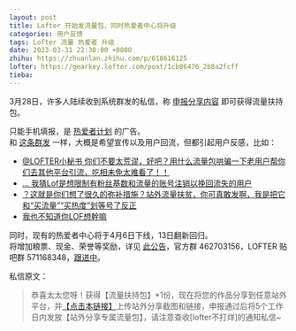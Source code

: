 ```yaml
---
layout: post
title: Lofter 开始发流量包，同时热爱者中心将升级
categories: 用户反馈
tags: Lofter 流量 热爱者 升级
date: 2023-03-31 22:30:00 +0800
zhihu: https://zhuanlan.zhihu.com/p/618616125
lofter: https://gearkey.lofter.com/post/1cb86476_2b8a2fcff
tieba: 
---
```


3月28日，许多人陆续收到系统群发的私信，称 [申报分享内容](https://www.lofter.com/front/homesite/grain-officer/declare) 即可获得流量扶持包。

只能手机填报，是 [热爱者计划](https://loftertop.lofter.com/) 的广告。  
和 [这条群发](https://tieba.baidu.com/p/8333869510) 一样，大概是希望宣传以及用户回流，但都引起用户反感，比如：

+ [@LOFTER小秘书 你们不要太荒谬，好吧？用什么流量包哄骗一下老用户帮你们去其他平台引流，吃相未免太难看了！！](https://dsycyxzh.lofter.com/post/1e92ffcb_2b89e6cbc)
+ [... 我猜Lof是想限制有粉丝基数和流量的账号注销以挽回流失的用户](https://chinsa.lofter.com/post/3094580e_2b89ea9d4)
+ [？这就是你们想了很久的弥补措施？站外流量扶贫，你可真敢发啊，我是把它和“买流量”“买热度”划等号了反正](https://yuchan971.lofter.com/post/4c19b64a_2b89eadcb)
+ [我也不知道你LOF想幹嘛](https://cuptain.lofter.com/post/11109b_2b89f0fed)

同时，现有的热爱者中心将于4月6日下线，13日翻新回归。  
将增加粮票、现金、荣誉等奖励，详见 [此公告](https://loftertop.lofter.com/post/76b61315_2b8a263b1)，官方群 462703156，LOFTER 贴吧群 571168348，[跟进中](https://tieba.baidu.com/f?kw=lofter)。

私信原文：

> 恭喜太太您呀！获得【流量扶持包】*1份，现在将您的作品分享到任意站外平台，并[【点击本链接】](https://www.lofter.com/front/homesite/grain-officer/declare)上传站外分享截图和链接，申报通过后将5个工作日内发放【站外分享专属流量包】，请注意查收\[lofter不打烊\]的通知私信~